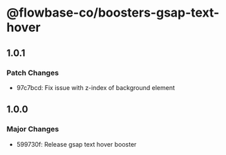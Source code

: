 # @flowbase-co/boosters-gsap-text-hover

## 1.0.1

### Patch Changes

- 97c7bcd: Fix issue with z-index of background element

## 1.0.0

### Major Changes

- 599730f: Release gsap text hover booster
